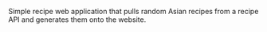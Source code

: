 Simple recipe web application that pulls random Asian recipes from a recipe API and generates them onto the website.

